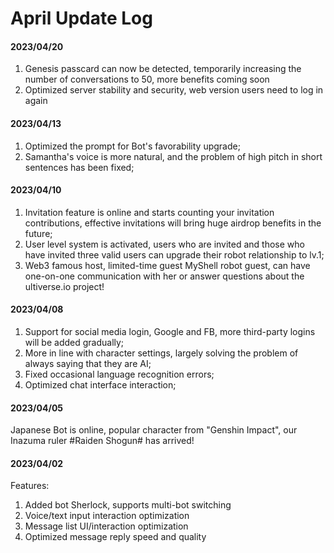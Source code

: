 # April Update Log

#### 2023/04/20&#x20;

1. Genesis passcard can now be detected, temporarily increasing the number of conversations to 50, more benefits coming soon
2. Optimized server stability and security, web version users need to log in again

#### 2023/04/13

1. Optimized the prompt for Bot's favorability upgrade;
2. Samantha's voice is more natural, and the problem of high pitch in short sentences has been fixed;

#### 2023/04/10

1. Invitation feature is online and starts counting your invitation contributions, effective invitations will bring huge airdrop benefits in the future;
2. User level system is activated, users who are invited and those who have invited three valid users can upgrade their robot relationship to lv.1;
3. Web3 famous host, limited-time guest MyShell robot guest, can have one-on-one communication with her or answer questions about the ultiverse.io project!

#### 2023/04/08

1. Support for social media login, Google and FB, more third-party logins will be added gradually; &#x20;
2. More in line with character settings, largely solving the problem of always saying that they are AI; &#x20;
3. Fixed occasional language recognition errors; &#x20;
4. Optimized chat interface interaction;

#### 2023/04/05

Japanese Bot is online, popular character from "Genshin Impact", our Inazuma ruler #Raiden Shogun# has arrived!

#### 2023/04/02

Features:

1. Added bot Sherlock, supports multi-bot switching&#x20;
2. Voice/text input interaction optimization&#x20;
3. Message list UI/interaction optimization&#x20;
4. Optimized message reply speed and quality